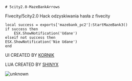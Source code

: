     # 5city2.0-MazeBankArrows
Fivecity/5city2.0 Hack odzyskiwania hasła z fivecity

    local success = exports['mazebank_pc2']:StartMazeBank3()
    if success then
        ESX.ShowNotification('Udane')
    elseif not success then
    ESX.ShowNotification('Nie Udane')
    end
    
 UI CREATED BY [KORNIK](https://github.com/KoRrNiK)

 LUA CREATED BY [SHINYX](https://github.com/ShinyXek)

![unknown](https://media.discordapp.net/attachments/985607890100437063/1023703344226783375/unknown.png?width=742&height=671)

